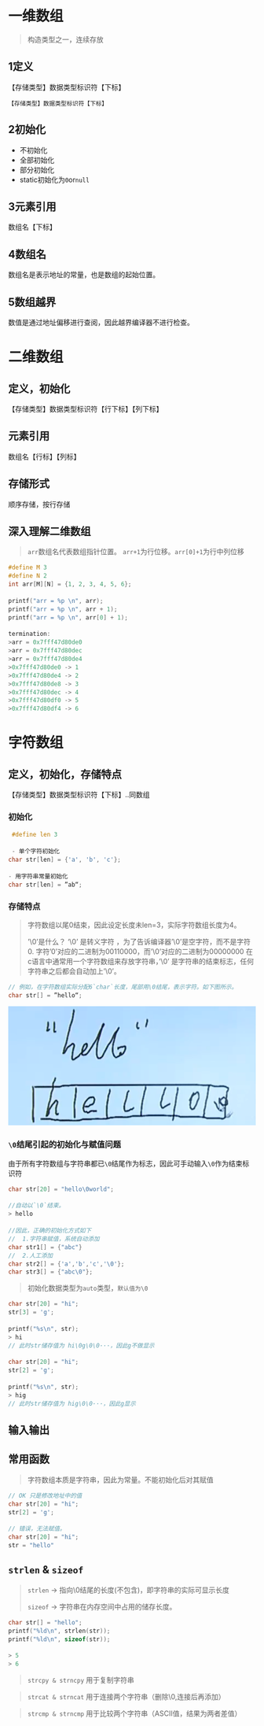 # 一维数组

> 构造类型之一，连续存放

## 1定义

【存储类型】数据类型标识符【下标】

```
【存储类型】数据类型标识符【下标】
```

## 2初始化

- 不初始化
- 全部初始化
- 部分初始化
- static初始化为`0`or`null`

## 3元素引用

数组名【下标】

## 4数组名

数组名是表示地址的常量，也是数组的起始位置。

## 5数组越界

数值是通过地址偏移进行查阅，因此越界编译器不进行检查。



# 二维数组

## 定义，初始化

【存储类型】数据类型标识符【行下标】【列下标】

## 元素引用

数组名【行标】【列标】

## 存储形式

顺序存储，按行存储

## 深入理解二维数组

> `arr`数组名代表数组指针位置。 `arr+1`为行位移。`arr[0]+1`为行中列位移

```C
#define M 3
#define N 2
int arr[M][N] = {1, 2, 3, 4, 5, 6};

printf("arr = %p \n", arr);
printf("arr = %p \n", arr + 1);
printf("arr = %p \n", arr[0] + 1);

termination:
>arr = 0x7fff47d80de0 
>arr = 0x7fff47d80dec 
>arr = 0x7fff47d80de4 
>0x7fff47d80de0 -> 1
>0x7fff47d80de4 -> 2
>0x7fff47d80de8 -> 3
>0x7fff47d80dec -> 4
>0x7fff47d80df0 -> 5
>0x7fff47d80df4 -> 6
```



# 字符数组

## 定义，初始化，存储特点

【存储类型】数据类型标识符【下标】..同数组

### 初始化

 ```C
  #define len 3
  
  - 单个字符初始化
 char str[len] = {'a', 'b', 'c'};
 
 - 用字符串常量初始化
 char str[len] = ”ab“;
 ```

### 存储特点

>
> 字符数组以尾0结束，因此设定长度未len=3，实际字符数组长度为4。
>
> ’\0’是什么？
> ‘\0’ 是转义字符 ，为了告诉编译器’\0’是空字符，而不是字符0.
> 字符’0’对应的二进制为00110000，而’\0’对应的二进制为00000000
> 在c语言中通常用一个字符数组来存放字符串，’\0’ 是字符串的结束标志，任何字符串之后都会自动加上’\0’。

```c
// 例如，在字符数组实际分配6`char`长度，尾部用\0结尾，表示字符。如下图所示。
char str[] = ”hello“;
```

![image-20220707171952461](https://raw.githubusercontent.com/Wang-Kang711/Image/main/common/202207071719584.png)

### `\0`结尾引起的初始化与赋值问题

由于所有字符数组与字符串都已`\0`结尾作为标志，因此可手动输入`\0`作为结束标识符

```c
char str[20] = "hello\0world";

//自动以`\0`结束。
> hello

//因此，正确的初始化方式如下    
//	1.字符串赋值，系统自动添加
char str1[] = {"abc"}	
//	2.人工添加
char str2[] = {'a','b','c','\0'};
char str3[] = {"abc\0"};
```

> 初始化数据类型为`auto`类型，`默认值为\0`

```c
char str[20] = "hi";
str[3] = 'g';

printf("%s\n", str);
> hi
// 此时str储存值为 hi\0g\0\0···，因此g不做显示

char str[20] = "hi";
str[2] = 'g';

printf("%s\n", str);    
> hig
// 此时str储存值为 hig\0\0···，因此g显示
```

## 输入输出

## 常用函数

> 字符数组本质是字符串，因此为常量。不能初始化后对其赋值

```c
// OK 只是修改地址中的值
char str[20] = "hi";
str[2] = 'g';

// 错误，无法赋值。
char str[20] = "hi";
str = "hello"
```



## `strlen` & `sizeof`

> `strlen` -> 指向\0结尾的长度(不包含)，即字符串的实际可显示长度
>
> `sizeof` -> 字符串在内存空间中占用的储存长度。

```c
char str[] = "hello";
printf("%ld\n", strlen(str));
printf("%ld\n", sizeof(str));

> 5
> 6
```

> `strcpy & strncpy` 用于复制字符串

> `strcat & strncat` 用于连接两个字符串（删除\0,连接后再添加）

> `strcmp & strncmp` 用于比较两个字符串（ASCII值，结果为两者差值）